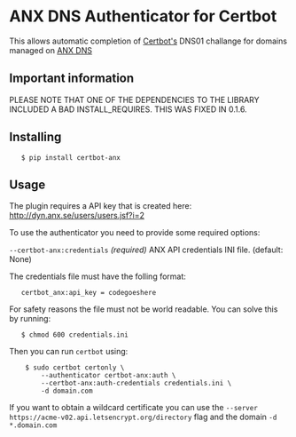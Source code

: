 ANX DNS Authenticator for Certbot
=================================
This allows automatic completion of [Certbot's](https://github.com/certbot/certbot)
DNS01 challange for domains managed on [ANX DNS](https://dyn.anx.se/api/dns/)

Important information
---------------------
PLEASE NOTE THAT ONE OF THE DEPENDENCIES TO THE LIBRARY INCLUDED A BAD INSTALL_REQUIRES. THIS WAS FIXED IN 0.1.6.


Installing
----------
```
   $ pip install certbot-anx
```
   
Usage
-----
The plugin requires a API key that is created here: http://dyn.anx.se/users/users.jsf?i=2

To use the authenticator you need to provide some required options:

``--certbot-anx:credentials`` *(required)*
  ANX API credentials INI file. (default: None)

The credentials file must have the folling format:

```
   certbot_anx:api_key = codegoeshere
```
For safety reasons the file must not be world readable. You can solve this by
running:

```
   $ chmod 600 credentials.ini
```
Then you can run ``certbot`` using:

```
    $ sudo certbot certonly \
        --authenticator certbot-anx:auth \
        --certbot-anx:auth-credentials credentials.ini \
        -d domain.com
```
If you want to obtain a wildcard certificate you can use the
``--server https://acme-v02.api.letsencrypt.org/directory`` flag and the domain
``-d *.domain.com``
